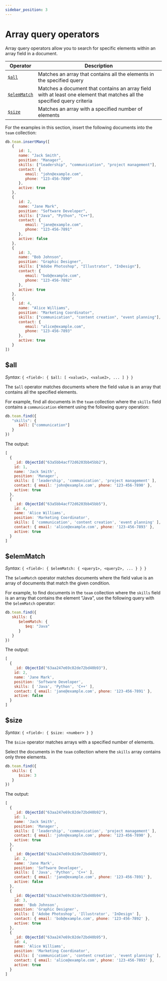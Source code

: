 ```yaml
---
sidebar_position: 3
---
```


# Array query operators

Array query operators allow you to search for specific elements within an array field in a document.

|Operator|Description|
|-------|-----------|
|[`$all`](#all)|Matches an array that contains all the elements in the specified query|
|[`$elemMatch`](#elemmatch)|Matches a document that contains an array field with at least one element that matches all the specified query criteria|
|[`$size`](#size)|Matches an array with a specified number of elements|

For the examples in this section, insert the following documents into the `team` collection:

```js
db.team.insertMany([
   {
      id: 1,
      name: "Jack Smith",
      position: "Manager",
      skills: ["leadership", "communication", "project management"],
      contact: {
         email: "john@example.com",
         phone: "123-456-7890"
      },
      active: true
   },
   {
      id: 2,
      name: "Jane Mark",
      position: "Software Developer",
      skills: ["Java", "Python", "C++"],
      contact: {
         email: "jane@example.com",
         phone: "123-456-7891"
      },
      active: false
   },
   {
      id: 3,
      name: "Bob Johnson",
      position: "Graphic Designer",
      skills: ["Adobe Photoshop", "Illustrator", "InDesign"],
      contact: {
         email: "bob@example.com",
         phone: "123-456-7892"
      },
      active: true
   },
   {
      id: 4,
      name: "Alice Williams",
      position: "Marketing Coordinator",
      skills: ["communication", "content creation", "event planning"],
      contact: {
         email: "alice@example.com",
         phone: "123-456-7893"
      },
      active: true
   }
])
```

## $all

*Syntax*: `{ <field>: { $all: [ <value1>, <value2>, ... ] } }`

The `$all` operator matches documents where the field value is an array that contains all the specified elements.

For example, find all documents in the `team` collection where the `skills` field contains a `communication` element using the following query operation:

```js
db.team.find({
   "skills": {
      $all: ["communication"]
   }
})
```

The output:

```js
[
  {
    _id: ObjectId("63a5bb4acf72d6203bb45bb2"),
    id: 1,
    name: 'Jack Smith',
    position: 'Manager',
    skills: [ 'leadership', 'communication', 'project management' ],
    contact: { email: 'john@example.com', phone: '123-456-7890' },
    active: true
  },
  {
    _id: ObjectId("63a5bb4acf72d6203bb45bb5"),
    id: 4,
    name: 'Alice Williams',
    position: 'Marketing Coordinator',
    skills: [ 'communication', 'content creation', 'event planning' ],
    contact: { email: 'alice@example.com', phone: '123-456-7893' },
    active: true
  }
]
```

## $elemMatch

*Syntax*: `{ <field>: { $elemMatch: { <query1>, <query2>, ... } } }`

The `$elemMatch` operator matches documents where the field value is an array of documents that match the given condition.

For example, to find documents in the `team` collection where the `skills` field is an array that contains the element "Java", use the following query with the `$elemMatch` operator:

```js
db.team.find({
   skills: {
      $elemMatch: {
         $eq: "Java"
      }
   }
})
```

The output:

```js
[
  {
    _id: ObjectId("63aa247e69c82de72bd40b93"),
    id: 2,
    name: 'Jane Mark',
    position: 'Software Developer',
    skills: [ 'Java', 'Python', 'C++' ],
    contact: { email: 'jane@example.com', phone: '123-456-7891' },
    active: false
  }
]
```

## $size

*Syntax*: `{ <field>: { $size: <number> } }`

The `$size` operator matches arrays with a specified number of elements.

Select the documents in the `team` collection where the `skills` array contains only three elements.

```js
db.team.find({
   skills: {
      $size: 3
   }
})
```

The output:

```js
[
  {
    _id: ObjectId("63aa247e69c82de72bd40b92"),
    id: 1,
    name: 'Jack Smith',
    position: 'Manager',
    skills: [ 'leadership', 'communication', 'project management' ],
    contact: { email: 'john@example.com', phone: '123-456-7890' },
    active: true
  },
  {
    _id: ObjectId("63aa247e69c82de72bd40b93"),
    id: 2,
    name: 'Jane Mark',
    position: 'Software Developer',
    skills: [ 'Java', 'Python', 'C++' ],
    contact: { email: 'jane@example.com', phone: '123-456-7891' },
    active: false
  },
  {
    _id: ObjectId("63aa247e69c82de72bd40b94"),
    id: 3,
    name: 'Bob Johnson',
    position: 'Graphic Designer',
    skills: [ 'Adobe Photoshop', 'Illustrator', 'InDesign' ],
    contact: { email: 'bob@example.com', phone: '123-456-7892' },
    active: true
  },
  {
    _id: ObjectId("63aa247e69c82de72bd40b95"),
    id: 4,
    name: 'Alice Williams',
    position: 'Marketing Coordinator',
    skills: [ 'communication', 'content creation', 'event planning' ],
    contact: { email: 'alice@example.com', phone: '123-456-7893' },
    active: true
  }
]
```
